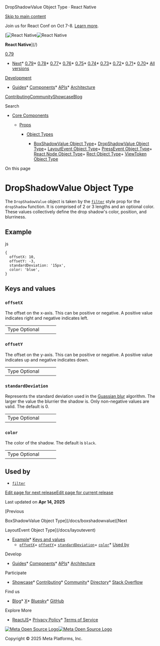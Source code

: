 DropShadowValue Object Type · React Native

[Skip to main content](#__docusaurus_skipToContent_fallback)

Join us for React Conf on Oct 7-8. [Learn more](https://conf.react.dev).

[![React Native](/img/header_logo.svg)![React Native](/img/header_logo.svg)

**React Native**](/)

[0.79](/docs/dropshadowvalue)

* [Next](/docs/next/dropshadowvalue)* [0.79](/docs/dropshadowvalue)* [0.78](/docs/0.78/dropshadowvalue)* [0.77](/docs/0.77/dropshadowvalue)* [0.76](/docs/0.76/dropshadowvalue)* [0.75](/docs/0.75/getting-started)* [0.74](/docs/0.74/getting-started)* [0.73](/docs/0.73/getting-started)* [0.72](/docs/0.72/getting-started)* [0.71](/docs/0.71/getting-started)* [0.70](/docs/0.70/getting-started)* [All versions](/versions)

[Development](#)

* [Guides](/docs/getting-started)* [Components](/docs/components-and-apis)* [APIs](/docs/accessibilityinfo)* [Architecture](/architecture/overview)

[Contributing](/contributing/overview)[Community](/community/overview)[Showcase](/showcase)[Blog](/blog)

Search

* [Core Components](/docs/components-and-apis)

  * [Props](/docs/image-style-props)

    * [Object Types](/docs/boxshadowvalue)

      + [BoxShadowValue Object Type](/docs/boxshadowvalue)+ [DropShadowValue Object Type](/docs/dropshadowvalue)+ [LayoutEvent Object Type](/docs/layoutevent)+ [PressEvent Object Type](/docs/pressevent)+ [React Node Object Type](/docs/react-node)+ [Rect Object Type](/docs/rect)+ [ViewToken Object Type](/docs/viewtoken)

On this page

DropShadowValue Object Type
===========================

The `DropShadowValue` object is taken by the [`filter`](/docs/view-style-props#filter) style prop for the `dropShadow` function. It is comprised of 2 or 3 lengths and an optional color. These values collectively define the drop shadow's color, position, and blurriness.

Example[​](#example "Direct link to Example")
---------------------------------------------

js

```
{  
  offsetX: 10,  
  offsetY: -3,  
  standardDeviation: '15px',  
  color: 'blue',  
}  

```

Keys and values[​](#keys-and-values "Direct link to Keys and values")
---------------------------------------------------------------------

### `offsetX`[​](#offsetx "Direct link to offsetx")

The offset on the x-axis. This can be positive or negative. A positive value indicates right and negative indicates left.

|  |  |  |  |
| --- | --- | --- | --- |
| Type Optional|  |  | | --- | --- | | number | string No | | | |

### `offsetY`[​](#offsety "Direct link to offsety")

The offset on the y-axis. This can be positive or negative. A positive value indicates up and negative indicates down.

|  |  |  |  |
| --- | --- | --- | --- |
| Type Optional|  |  | | --- | --- | | number | string No | | | |

### `standardDeviation`[​](#standarddeviation "Direct link to standarddeviation")

Represents the standard deviation used in the [Guassian blur](https://en.wikipedia.org/wiki/Gaussian_blur) algorithm. The larger the value the blurrier the shadow is. Only non-negative values are valid. The default is 0.

|  |  |  |  |
| --- | --- | --- | --- |
| Type Optional|  |  | | --- | --- | | numer | string Yes | | | |

### `color`[​](#color "Direct link to color")

The color of the shadow. The default is `black`.

|  |  |  |  |
| --- | --- | --- | --- |
| Type Optional|  |  | | --- | --- | | [color](/docs/colors) Yes | | | |

Used by[​](#used-by "Direct link to Used by")
---------------------------------------------

* [`filter`](/docs/view-style-props#filter)

[Edit page for next release](https://github.com/facebook/react-native-website/edit/main/docs/dropshadowvalue.md)[Edit page for current release](https://github.com/facebook/react-native-website/edit/main/website/versioned_docs/version-0.79/dropshadowvalue.md)

Last updated on **Apr 14, 2025**

[Previous

BoxShadowValue Object Type](/docs/boxshadowvalue)[Next

LayoutEvent Object Type](/docs/layoutevent)

* [Example](#example)* [Keys and values](#keys-and-values)
    + [`offsetX`](#offsetx)+ [`offsetY`](#offsety)+ [`standardDeviation`](#standarddeviation)+ [`color`](#color)* [Used by](#used-by)

Develop

* [Guides](/docs/getting-started)* [Components](/docs/components-and-apis)* [APIs](/docs/accessibilityinfo)* [Architecture](/architecture/overview)

Participate

* [Showcase](/showcase)* [Contributing](/contributing/overview)* [Community](/community/overview)* [Directory](https://reactnative.directory/)* [Stack Overflow](https://stackoverflow.com/questions/tagged/react-native)

Find us

* [Blog](/blog)* [X](https://x.com/reactnative)* [Bluesky](https://bsky.app/profile/reactnative.dev)* [GitHub](https://github.com/facebook/react-native)

Explore More

* [ReactJS](https://react.dev/)* [Privacy Policy](https://opensource.fb.com/legal/privacy/)* [Terms of Service](https://opensource.fb.com/legal/terms/)

[![Meta Open Source Logo](/img/oss_logo.svg)![Meta Open Source Logo](/img/oss_logo.svg)](https://opensource.fb.com/)

Copyright © 2025 Meta Platforms, Inc.